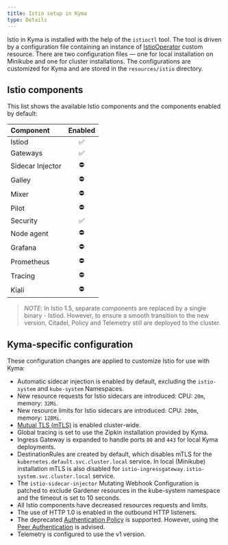 ```yaml
---
title: Istio setup in Kyma
type: Details
---
```


Istio in Kyma is installed with the help of the `istioctl` tool.
The tool is driven by a configuration file containing an instance of [IstioOperator](https://istio.io/docs/reference/config/istio.operator.v1alpha1/) custom resource.
There are two configuration files — one for local installation on Minikube and one for cluster installations.
The configurations are customized for Kyma and are stored in the `resources/istio` directory.

## Istio components

This list shows the available Istio components and the components enabled by default:

| Component | Enabled |
| :--- | :---: |
| Istiod | ✅ |
| Gateways | ✅ |
| Sidecar Injector | ⛔ |	
| Galley | ⛔ |	
| Mixer | ⛔ |	
| Pilot | ⛔ |	
| Security | ✅ |	
| Node agent | ⛔️ |
| Grafana | ⛔️ |
| Prometheus | ⛔️ |
| Tracing | ⛔️ |
| Kiali | ⛔️ |

>*NOTE*: In Istio 1.5, separate components are replaced by a single binary - Istiod. However, to ensure a smooth transition to the new version, Citadel, Policy and Telemetry still are deployed to the cluster.

## Kyma-specific configuration

These configuration changes are applied to customize Istio for use with Kyma:

- Automatic sidecar injection is enabled by default, excluding the `istio-system` and `kube-system` Namespaces.
- New resource requests for Istio sidecars are introduced: CPU: `20m`, memory: `32Mi`.
- New resource limits for Istio sidecars are introduced: CPU: `200m`, memory: `128Mi`.
- [Mutual TLS (mTLS)](https://istio.io/docs/concepts/security/#mutual-tls-authentication) is enabled cluster-wide.
- Global tracing is set to use the Zipkin installation provided by Kyma.
- Ingress Gateway is expanded to handle ports `80` and `443` for local Kyma deployments.
- DestinationRules are created by default, which disables mTLS for the `kubernetes.default.svc.cluster.local` service. In local (Minikube) installation mTLS is also disabled for
`istio-ingressgateway.istio-system.svc.cluster.local` service.
- The `istio-sidecar-injector` Mutating Webhook Configuration is patched to exclude Gardener resources in the kube-system namespace and the timeout is set to 10 seconds.
- All Istio components have decreased resources requests and limits.
- The use of HTTP 1.0 is enabled in the outbound HTTP listeners.
- The deprecated [Authentication Policy](https://istio.io/v1.5/docs/reference/config/security/istio.authentication.v1alpha1/) is supported. However, using the [Peer Authentication](https://istio.io/latest/docs/reference/config/security/peer_authentication/) is advised. 
- Telemetry is configured to use the v1 version.
